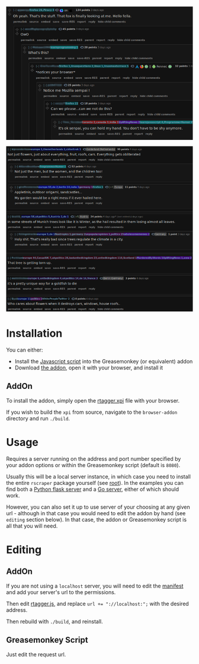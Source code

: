 ![Example 1](res/img/1.png)

![Example 2](res/img/2.png)

# Installation

You can either:

* Install the [Javascript script](rtagger.js) into the Greasemonkey (or equivalent) addon
* Download [the addon](browser-addon/rtagger.xpi), open it with your browser, and install it

## AddOn

To install the addon, simply open the [rtagger.xpi](browser-addon/rtagger.xpi) file with your browser.

If you wish to build the `xpi` from source, navigate to the `browser-addon` directory and run `./build`.

# Usage

Requires a server running on the address and port number specified by your addon options or within the Greasemonkey script (default is `8080`).

Usually this will be a local server instance, in which case you need to install the entire `rscraper` package yourself (see [root](..)). In the examples you can find both a [Python flask server](server.py) and a [Go server](src/rtagger.go), either of which should work.

However, you can also set it up to use server of your choosing at any given url - although in that case you would need to edit the addon by hand (see `editing` section below). In that case, the addon or Greasemonkey script is all that you will need.

# Editing

## AddOn

If you are not using a `localhost` server, you will need to edit the [manifest](browser-addon/manifest.json) and add your server's url to the permissions.

Then edit [rtagger.js](browser-addon/js/rtagger.js), and replace `url += "://localhost:";` with the desired address.

Then rebuild with `./build`, and reinstall.

## Greasemonkey Script

Just edit the request url.
